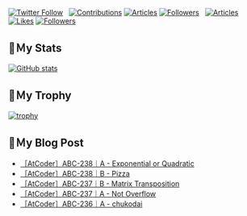 [![Twitter Follow](https://img.shields.io/twitter/follow/hyperdb?label=twitter&logo=twitter&style=plastic)](https://twitter.com/hyperdb)
&nbsp;
[![Contributions](https://badgen.org/img/qiita/hyperdb/contributions?style=plastic)](https://qiita.com/hyperdb)
[![Articles](https://badgen.org/img/qiita/hyperdb/articles?style=plastic)](https://qiita.com/hyperdb)
[![Followers](https://badgen.org/img/qiita/hyperdb/followers?style=plastic)](https://qiita.com/hyperdb)
&nbsp;
[![Articles](https://badgen.org/img/zenn/hyperdb/articles)](https://zenn.dev/hyperdb)
[![Likes](https://badgen.org/img/zenn/hyperdb/likes?style=plastic)](https://zenn.dev/hyperdb)
[![Followers](https://badgen.org/img/zenn/hyperdb/followers?style=plastic)](https://zenn.dev/hyperdb)

## 🔖Ｍy Stats

[![GitHub stats](https://github-readme-stats-eight-theta.vercel.app/api?username=hyperdb&theme=radical&count_private=true&show_icons=true)](https://github.com/anuraghazra/github-readme-stats)

## 🔖Ｍy Trophy

[![trophy](https://github-profile-trophy.vercel.app/?username=hyperdb&theme=onedark)](https://github.com/ryo-ma/github-profile-trophy)

## 🔖Ｍy Blog Post

<!-- BLOG-POST-LIST:START -->
- [［AtCoder］ABC-238｜A - Exponential or Quadratic](https://zenn.dev/hyperdb/articles/d1439257f2538d)
- [［AtCoder］ABC-238｜B - Pizza](https://zenn.dev/hyperdb/articles/6ca881dcd2dafe)
- [［AtCoder］ABC-237｜B - Matrix Transposition](https://zenn.dev/hyperdb/articles/b687ce5a9cabf5)
- [［AtCoder］ABC-237｜A - Not Overflow](https://zenn.dev/hyperdb/articles/7813c4b452e247)
- [［AtCoder］ABC-236｜A - chukodai](https://zenn.dev/hyperdb/articles/393e1ed8089ca1)
<!-- BLOG-POST-LIST:END -->
